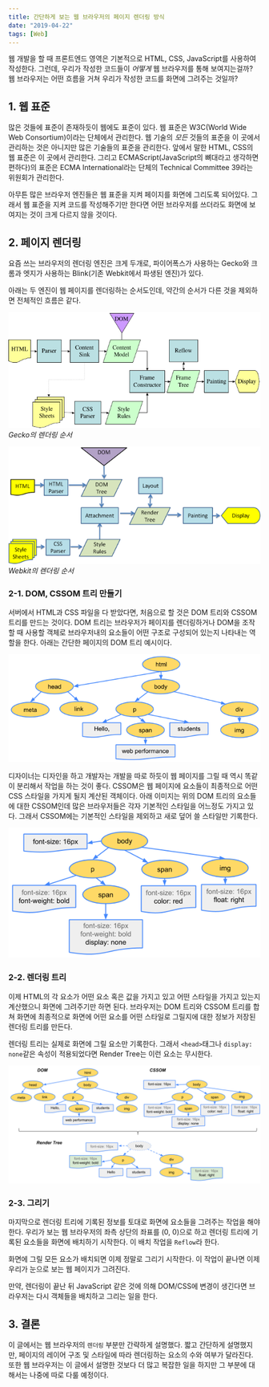 ```yaml
---
title: 간단하게 보는 웹 브라우저의 페이지 렌더링 방식
date: "2019-04-22"
tags: [Web]
---
```


웹 개발을 할 때 프론트엔드 영역은 기본적으로 HTML, CSS, JavaScript를 사용하여 작성한다. 그런데, 우리가 작성한 코드들이 *어떻게* 웹 브라우저를 통해 보여지는걸까? 웹 브라우저는 어떤 흐름을 거쳐 우리가 작성한 코드를 화면에 그려주는 것일까?

## 1. 웹 표준

많은 것들에 표준이 존재하듯이 웹에도 표준이 있다. 웹 표준은 W3C(World Wide Web Consortium)이라는 단체에서 관리한다. 웹 기술의 *모든* 것들의 표준을 이 곳에서 관리하는 것은 아니지만 많은 기술들의 표준을 관리한다. 앞에서 말한 HTML, CSS의 웹 표준은 이 곳에서 관리한다. 그리고 ECMAScript(JavaScript의 뼈대라고 생각하면 편하다)의 표준은 ECMA International라는 단체의 Technical Committee 39라는 위원회가 관리한다. 

아무튼 많은 브라우저 엔진들은 웹 표준을 지켜 페이지를 화면에 그리도록 되어있다. 그래서 웹 표준을 지켜 코드를 작성해주기만 한다면 어떤 브라우저를 쓰더라도 화면에 보여지는 것이 크게 다르지 않을 것이다.

## 2. 페이지 렌더링

요즘 쓰는 브라우저의 렌더링 엔진은 크게 두개로, 파이어폭스가 사용하는 Gecko와 크롬과 엣지가 사용하는 Blink(기존 Webkit에서 파생된 엔진)가 있다.

아래는 두 엔진이 웹 페이지를 렌더링하는 순서도인데, 약간의 순서가 다른 것을 제외하면 전체적인 흐름은 같다.

![Gecko's Rendering Flow](./geckoflow.png)
*Gecko의 렌더링 순서*

![Webkit's Rendering Flow](./webkitflow.png)
*Webkit의 렌더링 순서*


### 2-1. DOM, CSSOM 트리 만들기

서버에서 HTML과 CSS 파일을 다 받았다면, 처음으로 할 것은 DOM 트리와 CSSOM 트리를 만드는 것이다. DOM 트리는 브라우저가 페이지를 렌더링하거나 DOM을 조작할 때 사용할 객체로 브라우저내의 요소들이 어떤 구조로 구성되어 있는지 나타내는 역할을 한다. 아래는 간단한 페이지의 DOM 트리 예시이다. 

![DOM Tree](./dom-tree.png)

디자이너는 디자인을 하고 개발자는 개발을 따로 하듯이 웹 페이지를 그릴 때 역시 똑같이 분리해서 작업을 하는 것이 좋다. CSSOM은 웹 페이지에 요소들이 최종적으로 어떤 CSS 스타일을 가지게 될지 계산된 객체이다. 아래 이미지는 위의 DOM 트리의 요소들에 대한 CSSOM인데 많은 브라우저들은 각자 기본적인 스타일을 어느정도 가지고 있다. 그래서 CSSOM에는 기본적인 스타일을 제외하고 새로 덮어 쓸 스타일만 기록한다.

![CSSOM Tree](./cssom-tree.png)

### 2-2. 렌더링 트리

이제 HTML의 각 요소가 어떤 요소 혹은 값을 가지고 있고 어떤 스타일을 가지고 있는지 계산했으니 화면에 그려주기만 하면 된다. 브라우저는 DOM 트리와 CSSOM 트리를 합쳐 화면에 최종적으로 화면에 어떤 요소를 어떤 스타일로 그릴지에 대한 정보가 저장된 렌더링 트리를 만든다.

렌더링 트리는 실제로 화면에 그릴 요소만 기록한다. 그래서 `<head>`태그나 `display: none`같은 속성이 적용되었다면 Render Tree는 이런 요소는 무시한다.

![Render Tree](./render-tree.png)

### 2-3. 그리기

마지막으로 렌더링 트리에 기록된 정보를 토대로 화면에 요소들을 그려주는 작업을 해야한다. 우리가 보는 웹 브라우저의 좌측 상단의 좌표를 (0, 0)으로 하고 렌더링 트리에 기록된 요소들을 화면에 배치하기 시작한다. 이 배치 작업을 `Reflow`라 한다.

화면에 그릴 모든 요소가 배치되면 이제 정말로 그리기 시작한다. 이 작업이 끝나면 이제 우리가 눈으로 보는 웹 페이지가 그려진다.

만약, 렌더링이 끝난 뒤 JavaScript 같은 것에 의해 DOM/CSS에 변경이 생긴다면 브라우저는 다시 객체들을 배치하고 그리는 일을 한다.

## 3. 결론

이 글에서는 웹 브라우저의 `렌더링` 부분만 간략하게 설명했다. 짧고 간단하게 설명했지만, 페이지의 레이어 구조 및 스타일에 따라 렌더링하는 요소의 수와 여부가 달라진다. 또한 웹 브라우저는 이 글에서 설명한 것보다 더 많고 복잡한 일을 하지만 그 부분에 대해서는 나중에 따로 다룰 예정이다.
